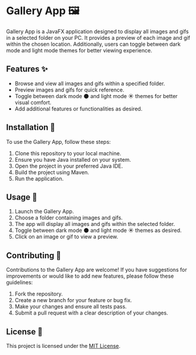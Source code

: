 # Gallery App 🖼️

Gallery App is a JavaFX application designed to display all images and gifs in a selected folder on your PC. It provides a preview of each image and gif within the chosen location. Additionally, users can toggle between dark mode and light mode themes for better viewing experience.

## Features ✨

- Browse and view all images and gifs within a specified folder.
- Preview images and gifs for quick reference.
- Toggle between dark mode 🌑 and light mode ☀️ themes for better visual comfort.
- Add additional features or functionalities as desired.

## Installation 🚀

To use the Gallery App, follow these steps:

1. Clone this repository to your local machine.
2. Ensure you have Java installed on your system.
3. Open the project in your preferred Java IDE.
4. Build the project using Maven.
5. Run the application.

## Usage 🎉

1. Launch the Gallery App.
2. Choose a folder containing images and gifs.
3. The app will display all images and gifs within the selected folder.
4. Toggle between dark mode 🌑 and light mode ☀️ themes as desired.
5. Click on an image or gif to view a preview.

## Contributing 🤝

Contributions to the Gallery App are welcome! If you have suggestions for improvements or would like to add new features, please follow these guidelines:

1. Fork the repository.
2. Create a new branch for your feature or bug fix.
3. Make your changes and ensure all tests pass.
4. Submit a pull request with a clear description of your changes.

## License 📝

This project is licensed under the [MIT License](LICENSE).


